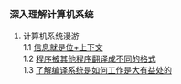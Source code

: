 ### 深入理解计算机系统
1. 计算机系统漫游  
    1.1 [信息就是位+上下文](./01/1.1.md)  
    1.2 [程序被其他程序翻译成不同的格式](./01/1.2.md)  
    1.3 [了解编译系统是如何工作是大有益处的](./01/1.3.md)